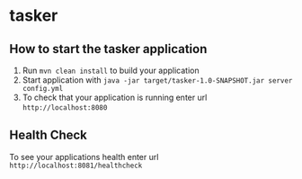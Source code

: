 # tasker

How to start the tasker application
---

1. Run `mvn clean install` to build your application
1. Start application with `java -jar target/tasker-1.0-SNAPSHOT.jar server config.yml`
1. To check that your application is running enter url `http://localhost:8080`

Health Check
---

To see your applications health enter url `http://localhost:8081/healthcheck`
